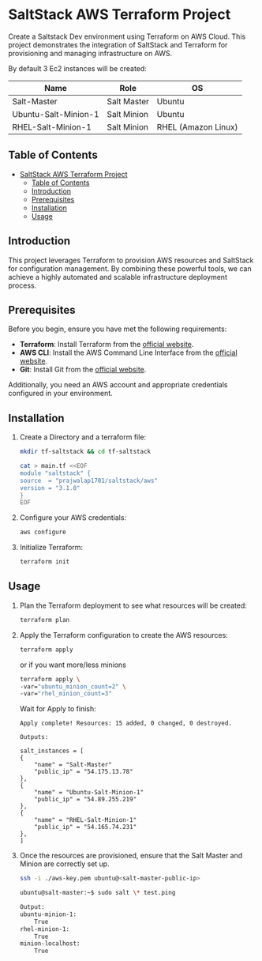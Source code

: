 # SaltStack AWS Terraform Project

Create a Saltstack Dev environment using Terraform on AWS Cloud.
This project demonstrates the integration of SaltStack and Terraform for provisioning and managing infrastructure on AWS.   

By default 3 Ec2 instances will be created:

|Name            | Role           | OS                   |
|----------------|----------------|----------------------|
| Salt-Master    |Salt Master     | Ubuntu               |
| Ubuntu-Salt-Minion-1  |Salt Minion     | Ubuntu               |
| RHEL-Salt-Minion-1  |Salt Minion     | RHEL (Amazon Linux)  |


## Table of Contents

- [SaltStack AWS Terraform Project](#saltstack-aws-terraform-project)
  - [Table of Contents](#table-of-contents)
  - [Introduction](#introduction)
  - [Prerequisites](#prerequisites)
  - [Installation](#installation)
  - [Usage](#usage)

## Introduction

This project leverages Terraform to provision AWS resources and SaltStack for configuration management. By combining these powerful tools, we can achieve a highly automated and scalable infrastructure deployment process.

## Prerequisites

Before you begin, ensure you have met the following requirements:

- **Terraform**: Install Terraform from the [official website](https://www.terraform.io/downloads.html).
- **AWS CLI**: Install the AWS Command Line Interface from the [official website](https://aws.amazon.com/cli/).
- **Git**: Install Git from the [official website](https://git-scm.com/book/en/v2/Getting-Started-Installing-Git).

Additionally, you need an AWS account and appropriate credentials configured in your environment.

## Installation

1. Create a Directory and a terraform file:

    ```sh
    mkdir tf-saltstack && cd tf-saltstack
    ```
    ```sh
    cat > main.tf <<EOF
    module "saltstack" {
    source  = "prajwalap1701/saltstack/aws"
    version = "3.1.0"
    }
    EOF

    ```


2. Configure your AWS credentials:

    ```sh
    aws configure
    ```

3. Initialize Terraform:

    ```sh
    terraform init
    ```

## Usage

1. Plan the Terraform deployment to see what resources will be created:

    ```sh
    terraform plan
    ```

2. Apply the Terraform configuration to create the AWS resources:

    ```sh
    terraform apply
    ```
    or if you want more/less minions
    ```sh
    terraform apply \
    -var="ubuntu_minion_count=2" \
    -var="rhel_minion_count=3"

    ```
   Wait for Apply to finish:
    ```
    Apply complete! Resources: 15 added, 0 changed, 0 destroyed.

    Outputs:

    salt_instances = [
    {
        "name" = "Salt-Master"
        "public_ip" = "54.175.13.78"
    },
    {
        "name" = "Ubuntu-Salt-Minion-1"
        "public_ip" = "54.89.255.219"
    },
    {
        "name" = "RHEL-Salt-Minion-1"
        "public_ip" = "54.165.74.231"
    },
    ]
    ```
4. Once the resources are provisioned, ensure that the Salt Master and Minion are correctly set up.
    ```sh
    ssh -i ./aws-key.pem ubuntu@<salt-master-public-ip>
    ```
    ```sh
    ubuntu@salt-master:~$ sudo salt \* test.ping

    Output:
    ubuntu-minion-1:
        True
    rhel-minion-1:
        True
    minion-localhost:
        True
    ```

